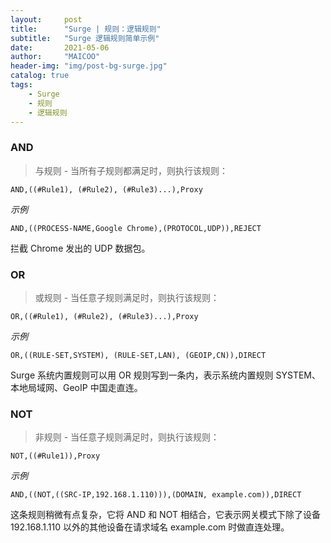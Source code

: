 ```yaml
---
layout:     post
title:      "Surge | 规则：逻辑规则"
subtitle:   "Surge 逻辑规则简单示例"
date:       2021-05-06
author:     "MAICOO"
header-img: "img/post-bg-surge.jpg"
catalog: true
tags:
    - Surge
    - 规则
    - 逻辑规则
---
```


### AND
> 与规则 - 当所有子规则都满足时，则执行该规则：

```
AND,((#Rule1), (#Rule2), (#Rule3)...),Proxy
```
*示例*
```
AND,((PROCESS-NAME,Google Chrome),(PROTOCOL,UDP)),REJECT
```
拦截 Chrome 发出的 UDP 数据包。

### OR
> 或规则 - 当任意子规则满足时，则执行该规则：

```
OR,((#Rule1), (#Rule2), (#Rule3)...),Proxy
```
*示例*
```
OR,((RULE-SET,SYSTEM), (RULE-SET,LAN), (GEOIP,CN)),DIRECT
```
Surge 系统内置规则可以用 OR 规则写到一条内，表示系统内置规则 SYSTEM、本地局域网、GeoIP 中国走直连。

### NOT
> 非规则 - 当任意子规则满足时，则执行该规则：

```
NOT,((#Rule1)),Proxy
```
*示例*
```
AND,((NOT,((SRC-IP,192.168.1.110))),(DOMAIN, example.com)),DIRECT
```
这条规则稍微有点复杂，它将 AND 和 NOT 相结合，它表示网关模式下除了设备 192.168.1.110 以外的其他设备在请求域名 example.com 时做直连处理。